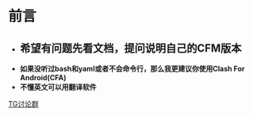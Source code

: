 # 前言

* ## 希望有问题先看文档，提问说明自己的**CFM版本**
* **如果没听过bash和yaml或者不会命令行，那么我更建议你使用Clash For Android(CFA)**
* **不懂英文可以用翻译软件**

[TG讨论群](https://t.me/blowH2O)
